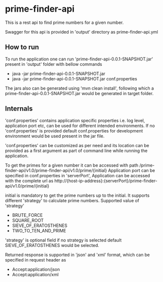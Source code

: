 # prime-finder-api


This is a rest api to find prime numbers for a given number.

Swagger for this api is provided in 'output' directory as prime-finder-api.yml

## How to run
To run the application one can run 'prime-finder-api-0.0.1-SNAPSHOT.jar' present in 'output' folder with bellow commands
- java -jar prime-finder-api-0.0.1-SNAPSHOT.jar
- java -jar prime-finder-api-0.0.1-SNAPSHOT.jar conf.properties

The jars also can be generated using 'mvn clean install', following which a prime-finder-api-0.0.1-SNAPSHOT.jar would be generated in target folder.

## Internals

'conf.properties' contains application specific properties
i.e. log level, application port etc, can be used for different intended environments. If no 'conf.properties' is provided default conf.properties for development environment would be used
present in the jar file.

'conf.properties' can be customized as per need and its location can be provided as a first argument as part of command line while running the application. 


To get the primes for a given number it can be accessed with path /prime-finder-api/v1.0/prime-finder-api/v1.0/prime/{initial}
Application port can be specified in conf.properties in 'serverPort', 
Application can be accessed with the complete url as 
http://{host-ip-address}:{serverPort}/prime-finder-api/v1.0/prime/{initial}

initial is mandatory to get the prime numbers up to the initial.
It supports different 'strategy' to calculate prime numbers.
Supported value of 'strategy'
- BRUTE_FORCE
- SQUARE_ROOT
- SIEVE_OF_ERATOSTHENES
- TWO_TO_TEN_AND_PRIME

'strategy' is optional field if no strategy is selected default SIEVE_OF_ERATOSTHENES would be selected.

Returned response is supported in 'json' and 'xml' format, which can be specified in request header as 
- Accept:application/json
- Accept:application/xml
